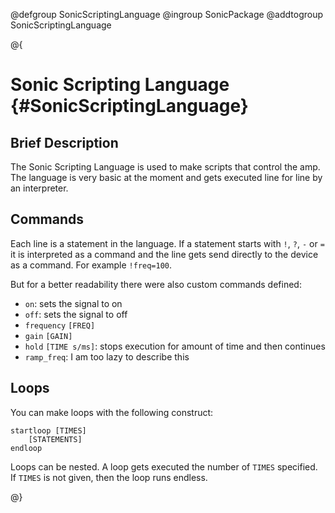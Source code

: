 @defgroup SonicScriptingLanguage
@ingroup SonicPackage
@addtogroup SonicScriptingLanguage

@{

# Sonic Scripting Language {#SonicScriptingLanguage}

## Brief Description

The Sonic Scripting Language is used to make scripts that control the amp. The language is very basic at the moment and gets executed line for line by an interpreter.

## Commands

Each line is a statement in the language. 
If a statement starts with `!`, `?`, `-` or `=` it is interpreted as a command and the line gets send directly to the device as a command. For example `!freq=100`.

But for a better readability there were also custom commands defined: 
- `on`: sets the signal to on
- `off`: sets the signal to off
- `frequency` `[FREQ]`
- `gain` `[GAIN]`
- `hold` `[TIME s/ms]`: stops execution for amount of time and then continues
- `ramp_freq`: I am too lazy to describe this

## Loops

You can make loops with the following construct:

```
startloop [TIMES]
    [STATEMENTS]
endloop
```

Loops can be nested. A loop gets executed the number of `TIMES` specified.
If `TIMES`  is not given, then the loop runs endless.

@}